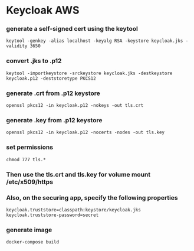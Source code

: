 # Keycloak AWS

### generate a self-signed cert using the keytool
```
keytool -genkey -alias localhost -keyalg RSA -keystore keycloak.jks -validity 3650
```

### convert .jks to .p12
```
keytool -importkeystore -srckeystore keycloak.jks -destkeystore keycloak.p12 -deststoretype PKCS12
```

### generate .crt from .p12 keystore
```
openssl pkcs12 -in keycloak.p12 -nokeys -out tls.crt
```

### generate .key from .p12 keystore
```
openssl pkcs12 -in keycloak.p12 -nocerts -nodes -out tls.key
```

### set permissions
```
chmod 777 tls.*
```

### Then use the tls.crt and tls.key for volume mount /etc/x509/https
### Also, on the securing app, specify the following properties
```
keycloak.truststore=classpath:keystore/keycloak.jks
keycloak.truststore-password=secret
```
### generate image
```
docker-compose build
```
